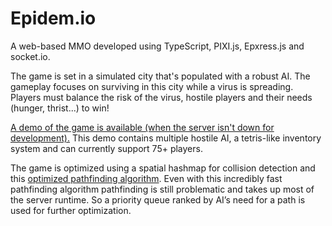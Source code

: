# Epidem.io
A web-based MMO developed using TypeScript, PIXI.js, Epxress.js and socket.io. 

The game is set in a simulated city that's populated with a robust AI. The gameplay focuses on surviving in this city while a virus is spreading. Players must balance the risk of the virus, hostile players and their needs (hunger, thrist...) to win!

[A demo of the game is available (when the server isn't down for development).](http://epidem.io/) This demo contains multiple hostile AI, a tetris-like inventory system and can currently support 75+ players. 

The game is optimized using a spatial hashmap for collision detection and this [optimized pathfinding algorithm](https://mikolalysenko.github.io/l1-path-finder/www/). Even with this incredibly fast pathfinding algorithm pathfinding is still problematic and takes up most of the server runtime. So a priority queue ranked by AI’s need for a path is used for further optimization. 
